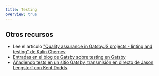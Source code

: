 ```yaml
---
title: Testing
overview: true
---
```


<GuideList slug={props.slug} />

## Otros recursos

- Lee el artículo ["Quality assurance in GatsbyJS projects - linting and testing" de Kalin Chernev](https://kalinchernev.github.io/gatsbyjs-qa-linting-testing/)
- [Entradas en el blog de Gatsby sobre testing en Gatsby](/blog/tags/testing)
- [Añadiendo tests en un sitio Gatsby, transmisión en directo de Jason Lengstorf con Kent Dodds](https://www.youtube.com/watch?v=BzRAYt7BHRw&t=2024s).
